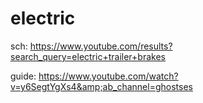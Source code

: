 # electric
sch: https://www.youtube.com/results?search_query=electric+trailer+brakes

guide: https://www.youtube.com/watch?v=y6SegtYgXs4&amp;ab_channel=ghostses
